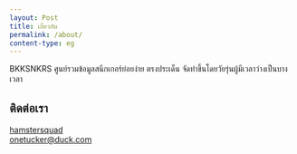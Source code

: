 ```yaml
---
layout: Post
title: เกี่ยวกับ
permalink: /about/
content-type: eg
---
```


BKKSNKRS ศูนย์รวมข้อมูลสนีกเกอร์ย่อยง่าย ตรงประเด็น จัดทำขึ้นโดยวัยรุ่นผู้มีเวลาว่างเป็นบางเวลา 


## ติดต่อเรา

<i class="fa-brands fa-square-facebook"></i> [hamstersquad](https://www.facebook.com/onehamstersquad/)  
<i class="fa-solid fa-envelope"></i> <onetucker@duck.com>